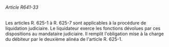 ###### Article R641-33

Les articles R. 625-1 à R. 625-7 sont applicables à la procédure de liquidation judiciaire. Le liquidateur exerce les fonctions dévolues par ces dispositions au mandataire judiciaire. Il remplit l'obligation mise à la charge du débiteur par le deuxième alinéa de l'article R. 625-1.

